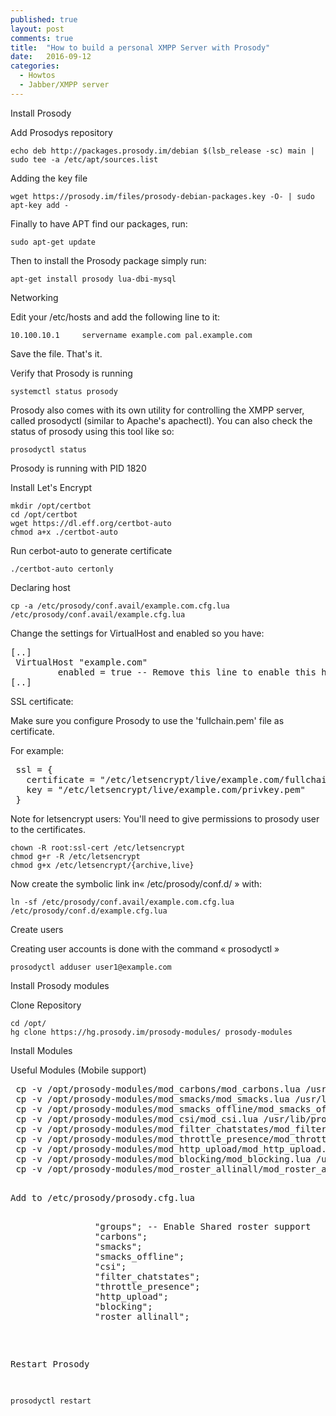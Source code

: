 ```yaml
---
published: true
layout: post
comments: true
title:  "How to build a personal XMPP Server with Prosody"
date:   2016-09-12
categories:
  - Howtos
  - Jabber/XMPP server
---
```


Install Prosody

Add Prosodys repository

    echo deb http://packages.prosody.im/debian $(lsb_release -sc) main | sudo tee -a /etc/apt/sources.list
 
Adding the key file
 
    wget https://prosody.im/files/prosody-debian-packages.key -O- | sudo apt-key add -

Finally to have APT find our packages, run:

    sudo apt-get update
 
Then to install the Prosody package simply run:

    apt-get install prosody lua-dbi-mysql

Networking
 
Edit your /etc/hosts and add the following line to it:

    10.100.10.1     servername example.com pal.example.com

Save the file. That's it.
 
Verify that Prosody is running

    systemctl status prosody

Prosody also comes with its own utility for controlling the XMPP server, called prosodyctl (similar to Apache's apachectl). You can also check the status of prosody using this tool like so:
 
    prosodyctl status

Prosody is running with PID 1820

Install Let's Encrypt

    mkdir /opt/certbot
    cd /opt/certbot
    wget https://dl.eff.org/certbot-auto
    chmod a+x ./certbot-auto

Run cerbot-auto to generate certificate

    ./certbot-auto certonly

Declaring host

    cp -a /etc/prosody/conf.avail/example.com.cfg.lua /etc/prosody/conf.avail/example.cfg.lua

Change the settings for VirtualHost and enabled so you have:
<pre>
[..]
 VirtualHost "example.com"
         enabled = true -- Remove this line to enable this host
[..]
</pre>

SSL certificate:

Make sure you configure Prosody to use the 'fullchain.pem' file as certificate.

For example:

<pre>
 ssl = {
   certificate = "/etc/letsencrypt/live/example.com/fullchain.pem";
   key = "/etc/letsencrypt/live/example.com/privkey.pem"
 }
</pre>

Note for letsencrypt users: You'll need to give permissions to prosody user to the certificates.

    chown -R root:ssl-cert /etc/letsencrypt
    chmod g+r -R /etc/letsencrypt
    chmod g+x /etc/letsencrypt/{archive,live}

Now create the symbolic link in« /etc/prosody/conf.d/ » with:

    ln -sf /etc/prosody/conf.avail/example.com.cfg.lua /etc/prosody/conf.d/example.cfg.lua

Create users

Creating user accounts is done with the command « prosodyctl »

    prosodyctl adduser user1@example.com

Install Prosody modules

Clone Repository

    cd /opt/
    hg clone https://hg.prosody.im/prosody-modules/ prosody-modules

Install Modules

Useful Modules (Mobile support)

<pre>
 cp -v /opt/prosody-modules/mod_carbons/mod_carbons.lua /usr/lib/prosody/modules/
 cp -v /opt/prosody-modules/mod_smacks/mod_smacks.lua /usr/lib/prosody/modules/
 cp -v /opt/prosody-modules/mod_smacks_offline/mod_smacks_offline.lua /usr/lib/prosody/modules/
 cp -v /opt/prosody-modules/mod_csi/mod_csi.lua /usr/lib/prosody/modules/
 cp -v /opt/prosody-modules/mod_filter_chatstates/mod_filter_chatstates.lua /usr/lib/prosody/modules/
 cp -v /opt/prosody-modules/mod_throttle_presence/mod_throttle_presence.lua /usr/lib/prosody/modules/
 cp -v /opt/prosody-modules/mod_http_upload/mod_http_upload.lua /usr/lib/prosody/modules/
 cp -v /opt/prosody-modules/mod_blocking/mod_blocking.lua /usr/lib/prosody/modules/
 cp -v /opt/prosody-modules/mod_roster_allinall/mod_roster_allinall.lua /usr/lib/prosody/modules/
<pre>

Add to /etc/prosody/prosody.cfg.lua

<pre>
                "groups"; -- Enable Shared roster support 
                "carbons";
                "smacks";
                "smacks_offline";
                "csi";
                "filter_chatstates";
                "throttle_presence";
                "http_upload";
                "blocking";
                "roster_allinall";
</pre>

Restart Prosody

    prosodyctl restart
